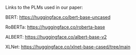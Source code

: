 Links to the PLMs used in our paper:

BERT:
https://huggingface.co/bert-base-uncased

RoBERTa:
https://huggingface.co/roberta-base

ALBERT:
https://huggingface.co/albert-base-v2

XLNet:
https://huggingface.co/xlnet-base-cased/tree/main


